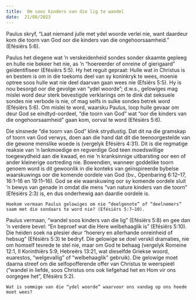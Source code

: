 ```yaml
---
title:  Om soos kinders van die lig te wandel
date:  21/08/2023
---
```


Paulus skryf, “Laat niemand julle met ydel woorde verlei nie, want daardeur kom die toorn van God oor die kinders van die ongehoorsaamheid.” (Efésiërs 5:6).

Paulus het diegene wat ’n verskeidenheid sondes sonder skaamte gepleeg en hulle nie bekeer het nie, as ’n “hoereerder of onreine of gierigaard” geïdentifiseer (Efésiërs 5:5). Hy het reguit gepraat: Hulle wat in Christus is en bestem is om in die toekoms deel van sy koninkryk te wees, moenie optree soos hulle wat nie deel daarvan gaan wees nie (Efsiërs 5:5). Hy is nou besorgd oor die gevolge van “ydel woorde”; d.w.s., gelowiges mag mislei word deur sterk bevestigde verklarings om te dink dat seksuele sondes nie verbode is nie, of mag selfs in sulke sondes betrek word (Efésiërs 5:6).  Om mislei te word, waarsku Paulus, loop hulle gevaar om deur God se eindtyd-oordeel, “die toorn van God” wat “oor die kinders van die ongehoorsaamheid” gaan kom, oorval te word (Efésiërs 5:6).

Die sinsnede “die toorn van God” klink strydlustig. Dat dit na die gramskap of toorn van God verwys, doen aan die hand dat dit die teenoorgestelde van die gewone menslike woede is (vergelyk Efésiërs 4:31). Dit is die regmatige reaksie van ’n lankmoedige en regverdige God teen moedswillige toegewydheid aan die kwaad, en nie ’n kranksinnige uitbarsting oor een of ander kleinerige oortreding nie.  Bowendien, wanneer goddelike toorn genoem word is dit gewoonlik in die konteks van geïnspireerde bybelse waarskuwings oor die komende oordele van God (bv., Openbaring 6:12–17, 16:1–16 en 19:11–16). God se eie waarskuwing oor sy komende oordele sluit ’n bewys van genade in omdat die mens “van nature kinders van die toorn” (Efésiërs 2:3) is, en dus onderhewig aan daardie oordele is.

`Hoekom vermaan Paulus gelowiges om nie “deelgenote” of “deelnemers” saam met die sondaars te word nie? (Efésiërs 5:7–10).`

Paulus vermaan, “wandel soos kinders van die lig” (Efésiërs 5:8) en gee dan ’n verdere bevel: “En beproef wat die Here welbehaaglik is” (Efésiërs 5:10). Die heiden soek na plesier deur “hoerery en allerhande onreinheid of hebsug” (Efésiërs 5:3) te bedryf. Die gelowige se doel verskil dramaties, nie om homself tevrede te stel nie, maar om God te behaag (vergelyk Romeine 12:1, II Korinthiërs 5:9, Hebreërs 13:21, wat dieselfde Griekse woord, euarestos, “welgevallig” of “welbehaaglik” gebruik).  Die gelowige moet daarna streef om die selfopofferende offer van Christus te weerspieël (“wandel in liefde, soos Christus ons ook liefgehad het en Hom vir ons oorgegee het”, Efésiërs 5:2).

`Wat is sommige van die “ydel woorde” waarvoor ons vandag op ons hoede moet wees?`
